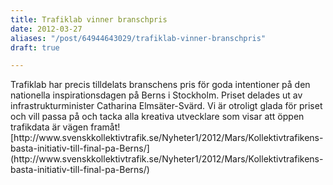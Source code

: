 ```yaml
---
title: Trafiklab vinner branschpris
date: 2012-03-27
aliases: "/post/64944643029/trafiklab-vinner-branschpris"
draft: true

---
```


 <div class="article-content">
<div class="field field-name-body field-type-text-with-summary field-label-hidden">
<div class="field-items">
<div class="field-item even">
Trafiklab har precis tilldelats branschens pris för goda intentioner på den nationella inspirationsdagen på Berns i Stockholm. Priset delades ut av infrastrukturminister Catharina Elmsäter-Svärd. Vi är otroligt glada för priset och vill passa på och tacka alla kreativa utvecklare som visar att öppen trafikdata är vägen framåt!
[http://www.svenskkollektivtrafik.se/Nyheter1/2012/Mars/Kollektivtrafikens-basta-initiativ-till-final-pa-Berns/](http://www.svenskkollektivtrafik.se/Nyheter1/2012/Mars/Kollektivtrafikens-basta-initiativ-till-final-pa-Berns/)
</div>
</div>
</div>
</div>
 
